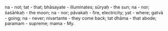 na - not; tat - that; bhāsayate - illuminates; sūryaḥ - the sun; na - nor; śaśāṅkaḥ - the moon; na - nor; pāvakaḥ - ﬁre, electricity; yat - where; gatvā - going; na - never; nivartante - they come back; tat dhāma - that abode; paramam - supreme; mama - My.